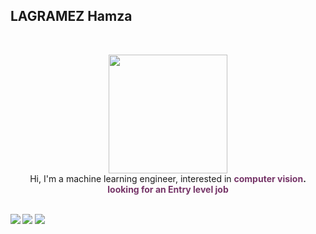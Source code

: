 

## **LAGRAMEZ Hamza** 
 <br>

<p align="center" >
    <img width="190" src="https://media1.giphy.com/media/3YX5uFD3ksn5QGhQCQ/giphy.gif?cid=790b76115b37218c0d9d1b8a6e2964fa9a1a411e6d1f9546&rid=giphy.gif&ct=g"/> <br>
    Hi, I'm a machine learning engineer, interested in <b><font color="#763568">computer vision</font>.
    <br>
    <font color="#763568">looking for an Entry level job </font>
 <br>
 <br>
 
[<img src="https://img.shields.io/badge/LinkedIn-hamzalagramez-informational?style=for-the-badge&labelColor=black&logo=linkedin&logoColor=cd5c5c&&color=cd5c5c"/>][linkedin]
[<img src="https://img.shields.io/badge/Twitter-@HamzaLagramez-informational?style=for-the-badge&labelColor=black&logo=twitter&logoColor=5b84c4&color=5b84c4"/>][twitter]
[<img src="https://img.shields.io/badge/Gmail-hamzalagramez7@gmail.com-informational?style=for-the-badge&labelColor=black&logo=gmail&logoColor=2c599D&&color=2c599D"/>][gmail]
  

[linkedin]: https://www.linkedin.com/in/hamza-lagramez-91a6b4185/
[twitter]: https://twitter.com/HamzaLagramez
[gmail]: hamzalagramez7@gmail.com
